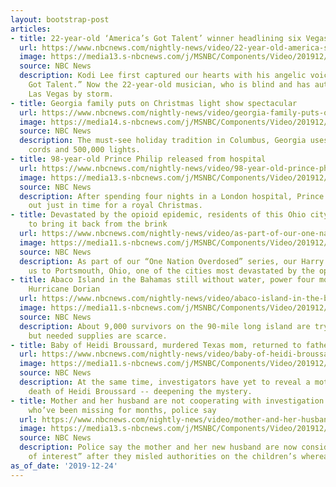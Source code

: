 ```yaml
---
layout: bootstrap-post
articles:
- title: 22-year-old ‘America’s Got Talent’ winner headlining six Vegas shows
  url: https://www.nbcnews.com/nightly-news/video/22-year-old-america-s-got-talent-winner-headlining-six-vegas-shows-75669061645
  image: https://media13.s-nbcnews.com/j/MSNBC/Components/Video/201912/nn_jke_kodi_lee_vegas_show_191224_1920x1080.nbcnews-fp-1200-630.jpg
  source: NBC News
  description: Kodi Lee first captured our hearts with his angelic voice on “America’s
    Got Talent.” Now the 22-year-old musician, who is blind and has autism, is taking
    Las Vegas by storm.
- title: Georgia family puts on Christmas light show spectacular
  url: https://www.nbcnews.com/nightly-news/video/georgia-family-puts-on-christmas-light-show-spectacular-75668549785
  image: https://media14.s-nbcnews.com/j/MSNBC/Components/Video/201912/nn_bal_christmas_light_show_spectacular_191224_1577232307510.nbcnews-fp-1200-630.jpg
  source: NBC News
  description: The must-see holiday tradition in Columbus, Georgia uses 20 miles of
    cords and 500,000 lights.
- title: 98-year-old Prince Philip released from hospital
  url: https://www.nbcnews.com/nightly-news/video/98-year-old-prince-philip-released-from-hospital-75668549778
  image: https://media13.s-nbcnews.com/j/MSNBC/Components/Video/201912/nn_mhu_prince_philip_hospital_release_191224_1920x1080.nbcnews-fp-1200-630.jpg
  source: NBC News
  description: After spending four nights in a London hospital, Prince Philip walked
    out just in time for a royal Christmas.
- title: Devastated by the opioid epidemic, residents of this Ohio city are determined
    to bring it back from the brink
  url: https://www.nbcnews.com/nightly-news/video/as-part-of-our-one-nation-overdosed-series-our-harry-smith-takes-us-to-portsmouth-ohio-one-of-the-cities-most-devastated-by-the-opioid-epidemic-75668549747
  image: https://media11.s-nbcnews.com/j/MSNBC/Components/Video/201912/nn_hsm_one_nation_postmouth_191224_1920x1080.nbcnews-fp-1200-630.jpg
  source: NBC News
  description: As part of our “One Nation Overdosed” series, our Harry Smith takes
    us to Portsmouth, Ohio, one of the cities most devastated by the opioid epidemic.
- title: Abaco Island in the Bahamas still without water, power four months after
    Hurricane Dorian
  url: https://www.nbcnews.com/nightly-news/video/abaco-island-in-the-bahamas-still-without-water-power-four-months-after-hurricane-dorian-75668549709
  image: https://media11.s-nbcnews.com/j/MSNBC/Components/Video/201912/nn_ksa_hurricane_dorian_abaco_191224_1920x1080.nbcnews-fp-1200-630.jpg
  source: NBC News
  description: About 9,000 survivors on the 90-mile long island are trying to rebuild,
    but needed supplies are scarce.
- title: Baby of Heidi Broussard, murdered Texas mom, returned to father
  url: https://www.nbcnews.com/nightly-news/video/baby-of-heidi-broussard-murdered-texas-mom-returned-to-father-75667525924
  image: https://media11.s-nbcnews.com/j/MSNBC/Components/Video/201912/nn_sbr_texas_murdered_mom_191224_1920x1080.nbcnews-fp-1200-630.jpg
  source: NBC News
  description: At the same time, investigators have yet to reveal a motive in the
    death of Heidi Broussard -- deepening the mystery.
- title: Mother and her husband are not cooperating with investigation of Idaho children
    who’ve been missing for months, police say
  url: https://www.nbcnews.com/nightly-news/video/mother-and-her-husband-are-not-cooperating-with-investigation-of-idaho-children-who-ve-been-missing-for-months-police-say-75667525914
  image: https://media13.s-nbcnews.com/j/MSNBC/Components/Video/201912/nn_spa_missing_idaho_children_191224_1920x1080.nbcnews-fp-1200-630.jpg
  source: NBC News
  description: Police say the mother and her new husband are now considered “persons
    of interest” after they misled authorities on the children’s whereabouts.
as_of_date: '2019-12-24'
---
```


